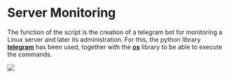 # Server Monitoring

The function of the script is the creation of a telegram bot for monitoring a Linux server and later its administration. For this, the python library **[telegram](https://github.com/python-telegram-bot/python-telegram-bot/tree/master/tests)** has been used, together with the **[os](https://docs.python.org/3/library/os.html)** library to be able to execute the commands.

![](1.png)
